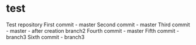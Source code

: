 # test
Test repository
First commit - master
Second commit - master
Third commit - master - after creation branch2
Fourth commit - master 
Fifth commit - branch3
Sixth commit - branch3